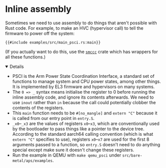 # Inline assembly

Sometimes we need to use assembly to do things that aren't possible with Rust
code. For example, to make an HVC (hypervisor call) to tell the firmware to
power off the system:

```rust,editable,compile_fail
{{#include examples/src/main_psci.rs:main}}
```

(If you actually want to do this, use the [`smccc`][1] crate which has wrappers
for all these functions.)

<details open="true">

- PSCI is the Arm Power State Coordination Interface, a standard set of
  functions to manage system and CPU power states, among other things. It is
  implemented by EL3 firmware and hypervisors on many systems.
- The `0 => _` syntax means initialise the register to 0 before running the
  inline assembly code, and ignore its contents afterwards. We need to use
  `inout` rather than `in` because the call could potentially clobber the
  contents of the registers.
- This `main` function needs to be `#[no_mangle]` and `extern "C"` because it is
  called from our entry point in `entry.S`.
- `_x0`–`_x3` are the values of registers `x0`–`x3`, which are conventionally
  used by the bootloader to pass things like a pointer to the device tree.
  According to the standard aarch64 calling convention (which is what
  `extern "C"` specifies to use), registers `x0`–`x7` are used for the first 8
  arguments passed to a function, so `entry.S` doesn't need to do anything
  special except make sure it doesn't change these registers.
- Run the example in QEMU with `make qemu_psci` under
  `src/bare-metal/aps/examples`.

</details>

[1]: https://crates.io/crates/smccc
